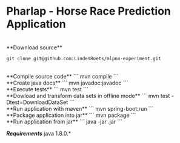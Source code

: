 # Pharlap - Horse Race Prediction Application


<br/>
**Download source**

```
git clone git@github.com:LindesRoets/mlpnn-experiment.git
```

<br/>
**Compile source code**
```
mvn compile
```

<br/>
**Create java docs**
```
mvn javadoc:javadoc
```

<br/>
**Execute tests**
```
mvn test
```

<br/>
**Dowload and transform data sets in offline mode**
```
mvn test -Dtest=DownloadDataSet
```

<br/>
**Run application with maven**
```
mvn spring-boot:run
```

<br/>
**Package application into jar**
```
mvn package
```

<br/>
**Run application from jar**
```
java -jar <jar-file-name>.jar
```


***Requirements***
java 1.8.0.*








